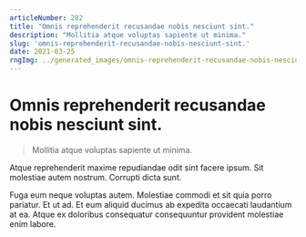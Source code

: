 ```yaml
---
articleNumber: 282
title: "Omnis reprehenderit recusandae nobis nesciunt sint."
description: "Mollitia atque voluptas sapiente ut minima."
slug: 'omnis-reprehenderit-recusandae-nobis-nesciunt-sint.'
date: 2021-03-25
rngImg: ../generated_images/omnis-reprehenderit-recusandae-nobis-nesciunt-sint..jpg
---
```


# Omnis reprehenderit recusandae nobis nesciunt sint.

> Mollitia atque voluptas sapiente ut minima.

Atque reprehenderit maxime repudiandae odit sint facere ipsum. Sit molestiae autem nostrum. Corrupti dicta sunt.
 Fuga eum neque voluptas autem. Molestiae commodi et sit quia porro pariatur. Et ut ad. Et eum aliquid ducimus ab expedita occaecati laudantium at ea. Atque ex doloribus consequatur consequuntur provident molestiae enim labore.
